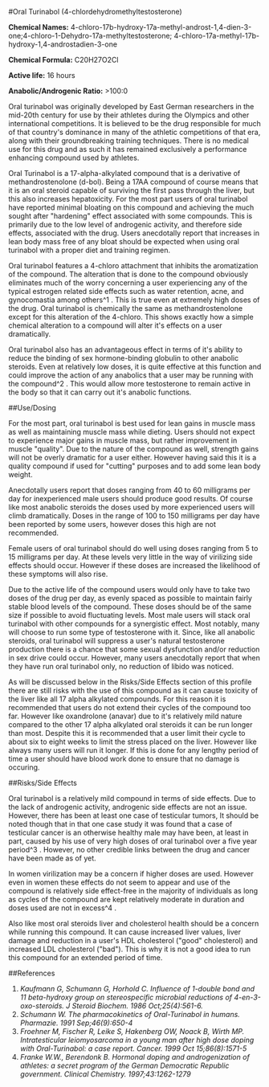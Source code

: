 #Oral Turinabol (4-chlordehydromethyltestosterone)

**Chemical Names:** 4-chloro-17b-hydroxy-17a-methyl-androst-1,4-dien-3-one;4-chloro-1-Dehydro-17a-methyltestosterone; 4-chloro-17a-methyl-17b-hydroxy-1,4-androstadien-3-one

**Chemical Formula:** C20H27O2Cl

**Active life:** 16 hours

**Anabolic/Androgenic Ratio:** &gt;100:0

Oral turinabol was originally developed by East German researchers in the mid-20th century for use by their athletes during the Olympics and other international competitions. It is believed to be the drug responsible for much of that country's dominance in many of the athletic competitions of that era, along with their groundbreaking training techniques. There is no medical use for this drug and as such it has remained exclusively a performance enhancing compound used by athletes. 

Oral Turinabol is a 17-alpha-alkylated compound that is a derivative of methandrostenolone (d-bol). Being a 17AA compound of course means that it is an oral steroid capable of surviving the first pass through the liver, but this also increases hepatoxicity. For the most part users of oral turinabol have reported minimal bloating on this compound and achieving the much sought after "hardening" effect associated with some compounds. This is primarily due to the low level of androgenic activity, and therefore side effects, associated with the drug. Users anecdotally report that increases in lean body mass free of any bloat should be expected when using oral turinabol with a proper diet and training regimen. 

Oral turinabol features a 4-chloro attachment that inhibits the aromatization of the compound. The alteration that is done to the compound obviously eliminates much of the worry concerning a user experiencing any of the typical estrogen related side effects such as water retention, acne, and gynocomastia among others^1 . This is true even at extremely high doses of the drug. Oral turinabol is chemically the same as methandrostenolone except for this alteration of the 4-chloro. This shows exactly how a simple chemical alteration to a compound will alter it's effects on a user dramatically. 

Oral turinabol also has an advantageous effect in terms of it's ability to reduce the binding of sex hormone-binding globulin to other anabolic steroids. Even at relatively low doses, it is quite effective at this function and could improve the action of any anabolics that a user may be running with the compound^2 . This would allow more testosterone to remain active in the body so that it can carry out it's anabolic functions. 

##Use/Dosing

For the most part, oral turinabol is best used for lean gains in muscle mass as well as maintaining muscle mass while dieting. Users should not expect to experience major gains in muscle mass, but rather improvement in muscle "quality". Due to the nature of the compound as well, strength gains will not be overly dramatic for a user either. However having said this it is a quality compound if used for "cutting" purposes and to add some lean body weight. 

Anecdotally users report that doses ranging from 40 to 60 milligrams per day for inexperienced male users should produce good results. Of course like most anabolic steroids the doses used by more experienced users will climb dramatically. Doses in the range of 100 to 150 milligrams per day have been reported by some users, however doses this high are not recommended.

Female users of oral turinabol should do well using doses ranging from 5 to 15 milligrams per day. At these levels very little in the way of virilizing side effects should occur. However if these doses are increased the likelihood of these symptoms will also rise. 

Due to the active life of the compound users would only have to take two doses of the drug per day, as evenly spaced as possible to maintain fairly stable blood levels of the compound. These doses should be of the same size if possible to avoid fluctuating levels. Most male users will stack oral turinabol with other compounds for a synergistic effect. Most notably, many will choose to run some type of testosterone with it. Since, like all anabolic steroids, oral turinabol will suppress a user's natural testosterone production there is a chance that some sexual dysfunction and/or reduction in sex drive could occur. However, many users anecdotally report that when they have run oral turinabol only, no reduction of libido was noticed.

As will be discussed below in the Risks/Side Effects section of this profile there are still risks with the use of this compound as it can cause toxicity of the liver like all 17 alpha alkylated compounds. For this reason it is recommended that users do not extend their cycles of the compound too far. However like oxandrolone (anavar) due to it's relatively mild nature compared to the other 17 alpha alkylated oral steroids it can be run longer than most. Despite this it is recommended that a user limit their cycle to about six to eight weeks to limit the stress placed on the liver. However like always many users will run it longer. If this is done for any lengthy period of time a user should have blood work done to ensure that no damage is occuring. 

##Risks/Side Effects

Oral turinabol is a relatively mild compound in terms of side effects. Due to the lack of androgenic activity, androgenic side effects are not an issue. However, there has been at least one case of testicular tumors, It should be noted though that in that one case study it was found that a case of testicular cancer is an otherwise healthy male may have been, at least in part, caused by his use of very high doses of oral turinabol over a five year period^3 . However, no other credible links between the drug and cancer have been made as of yet.

In women virilization may be a concern if higher doses are used. However even in women these effects do not seem to appear and use of the compound is relatively side effect-free in the majority of individuals as long as cycles of the compound are kept relatively moderate in duration and doses used are not in excess^4 . 

Also like most oral steroids liver and cholesterol health should be a concern while running this compound. It can cause increased liver values, liver damage and reduction in a user's HDL cholesterol ("good" cholesterol) and increased LDL cholesterol ("bad"). This is why it is not a good idea to run this compound for an extended period of time.

##References

1. *Kaufmann G, Schumann G, Horhold C. Influence of 1-double bond and 11 beta-hydroxy group on stereospecific microbial reductions of 4-en-3-oxo-steroids. J Steroid Biochem. 1986 Oct;25(4):561-6.*
2. *Schumann W. The pharmacokinetics of Oral-Turinabol in humans. Pharmazie. 1991 Sep;46(9):650-4*
3. *Froehner M, Fischer R, Leike S, Hakenberg OW, Noack B, Wirth MP.
Intratesticular leiomyosarcoma in a young man after high dose doping with Oral-Turinabol: a case report. Cancer. 1999 Oct 15;86(8):1571-5*
4. *Franke W.W., Berendonk B. Hormonal doping and androgenization of athletes: a secret program of the German Democratic Republic government. Clinical Chemistry. 1997;43:1262-1279*
